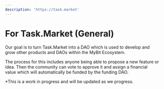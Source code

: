 ```yaml
---
description: 'https://task.market'
---
```


# For Task.Market \(General\)

Our goal is to turn Task.Market into a DAO which is used to develop and grow other products and DAOs within the MyBit Ecosystem.

The process for this includes anyone being able to propose a new feature or idea. Then the community can vote to approve it and assign a financial value which will automatically be funded by the funding DAO.

\*This is a work in progress and will be updated as we progress.


